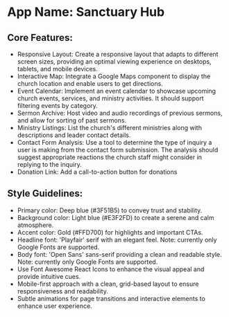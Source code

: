 # **App Name**: Sanctuary Hub

## Core Features:

- Responsive Layout: Create a responsive layout that adapts to different screen sizes, providing an optimal viewing experience on desktops, tablets, and mobile devices.
- Interactive Map: Integrate a Google Maps component to display the church location and enable users to get directions.
- Event Calendar: Implement an event calendar to showcase upcoming church events, services, and ministry activities. It should support filtering events by category.
- Sermon Archive: Host video and audio recordings of previous sermons, and allow for sorting of past sermons.
- Ministry Listings: List the church's different ministries along with descriptions and leader contact details.
- Contact Form Analysis: Use a tool to determine the type of inquiry a user is making from the contact form submission. The analysis should suggest appropriate reactions the church staff might consider in replying to the inquiry.
- Donation Link: Add a call-to-action button for donations

## Style Guidelines:

- Primary color: Deep blue (#3F51B5) to convey trust and stability.
- Background color: Light blue (#E3F2FD) to create a serene and calm atmosphere.
- Accent color: Gold (#FFD700) for highlights and important CTAs.
- Headline font: 'Playfair' serif with an elegant feel. Note: currently only Google Fonts are supported.
- Body font: 'Open Sans' sans-serif providing a clean and readable style. Note: currently only Google Fonts are supported.
- Use Font Awesome React Icons to enhance the visual appeal and provide intuitive cues.
- Mobile-first approach with a clean, grid-based layout to ensure responsiveness and readability.
- Subtle animations for page transitions and interactive elements to enhance user experience.